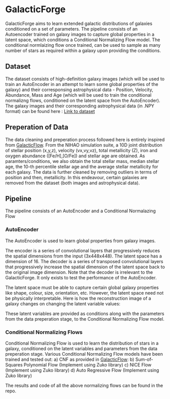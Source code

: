 # GalacticForge
GalacticForge aims to learn extended galactic distributions of galaxies conditioned on a set of parameters. The pipeline consists of an Autoencoder trained on galaxy images to capture global properties in a latent space, which conditions a Conditional Normalizing Flow model. The conditional normlaizing flow once trained, can be used to sample as many number of stars as required within a galaxy upon providing the conditions.

## Dataset
The dataset consists of high-definition galaxy images (which will be used to train an AutoEncoder in an attempt to learn some global properties of the galaxy) and their corresponsing astrophysical data - Position, Velocity, Abundance, Mass and Age (which will be used to train the conditional normalizng flows, conditioned on the latent space from the AutoEncoder). The galaxy images and their corresponding astrophysical data (in .NPY format) can be found here : [Link to dataset]()

## Preperation of Data
The data cleaning and preperation process followed here is entirely inspired from [GalacticFlow](https://github.com/luwo9/GalacticFlow). From the NIHAO simulation suite, a 10D joint distribution of stellar position (x,y,z), velocity (vx,vy,vz), total metallicity (Z), iron and oxygen abundance ([Fe/H],[O/Fe]) and stellar age are obtained. As paramters/conditions, we also obtain the total stellar mass, median stellar age, the 10-th percentile stellar age and the average stellar metallicity for each galaxy. The data is further cleaned by removing outliers in terms of position and then, metallicity. In this endeavour, certain galaxies are removed from the dataset (both images and astrophysical data). 

## Pipeline
The pipeline consists of an AutoEncoder and a Conditional Normalazing Flow
### AutoEncoder
The AutoEncoder is used to learn global properties from galaxy images. 

The encoder is a series of convolutional layers that progressively reduces the spatial dimensions from the input (3x448x448). The latent space has a dimension of 16. The decoder is a series of transposed convolutional layers that progressively increase the spatial dimension of the latent space back to the original image dimension. Note that the decoder is irrelevant to the GalacticForge. It only exists to test the performance of the AutoEncoder.

The latent space must be able to capture certain global galaxy properties like shape, colour, size, orientation, etc. However, the latent space need not be physically interpretable. Here is how the reconstruction image of a galaxy changes on changing the latent variable values:

These latent variables are provided as conditions along with the parameters from the data preperation stage, to the Conditional Normalizing Flow model. 

### Conditional Normalizing Flows
Conditional Normalizing Flow is used to learn the distribution of stars in a galaxy, conditioned on the latent variables and parameters from the data preperation stage. Various Conditional Normalizing Flow models have been trained and tested out:
a) CNF as provided in [GalacticFlow](https://github.com/luwo9/GalacticFlow):
b) Sum-of-Squares Polynomial Flow (Implement using Zuko library)
c) NICE Flow (Implement using Zuko library)
d) Auto Regressive Flow (Implement using Zuko library)

The results and code of all the above normalizing flows can be found in the repo.





